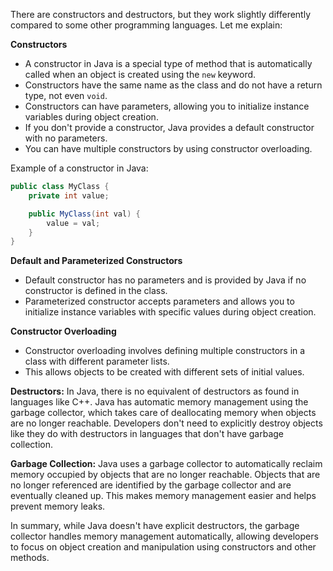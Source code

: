 There are constructors and destructors, but they work slightly differently compared to some other programming languages. Let me explain:

**Constructors**
- A constructor in Java is a special type of method that is automatically called when an object is created using the `new` keyword.
- Constructors have the same name as the class and do not have a return type, not even `void`.
- Constructors can have parameters, allowing you to initialize instance variables during object creation.
- If you don't provide a constructor, Java provides a default constructor with no parameters.
- You can have multiple constructors by using constructor overloading.

Example of a constructor in Java:
```java
public class MyClass {
    private int value;

    public MyClass(int val) {
        value = val;
    }
}
```

**Default and Parameterized Constructors**

* Default constructor has no parameters and is provided by Java if no constructor is defined in the class.
* Parameterized constructor accepts parameters and allows you to initialize instance variables with specific values during object creation.

**Constructor Overloading**

* Constructor overloading involves defining multiple constructors in a class with different parameter lists.
* This allows objects to be created with different sets of initial values.

**Destructors:**
In Java, there is no equivalent of destructors as found in languages like C++. Java has automatic memory management using the garbage collector, which takes care of deallocating memory when objects are no longer reachable. Developers don't need to explicitly destroy objects like they do with destructors in languages that don't have garbage collection.

**Garbage Collection:**
Java uses a garbage collector to automatically reclaim memory occupied by objects that are no longer reachable. Objects that are no longer referenced are identified by the garbage collector and are eventually cleaned up. This makes memory management easier and helps prevent memory leaks.

In summary, while Java doesn't have explicit destructors, the garbage collector handles memory management automatically, allowing developers to focus on object creation and manipulation using constructors and other methods.